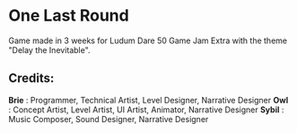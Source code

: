 # One Last Round

Game made in 3 weeks for Ludum Dare 50 Game Jam Extra with the theme "Delay the Inevitable".


## Credits:

**Brie** : Programmer, Technical Artist, Level Designer, Narrative Designer
**Owl** : Concept Artist, Level Artist, UI Artist, Animator, Narrative Designer
**Sybil** : Music Composer, Sound Designer, Narrative Designer
